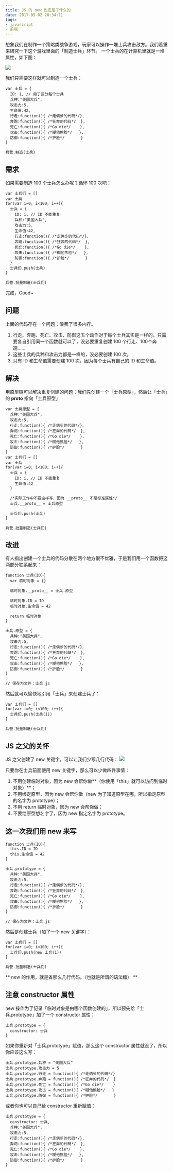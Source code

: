 ```yaml
---
title: JS 的 new 到底是干什么的
date: 2017-05-02 20:34:11
tags: 
- javascript
- 前端
---
```


想象我们在制作一个策略类战争游戏，玩家可以操作一堆士兵攻击敌方。我们着重来研究一下这个游戏里面的「制造士兵」环节。
一个士兵的在计算机里就是一堆属性，如下图：
<!-- more -->

![](/images/new/1.jpg)

我们只需要这样就可以制造一个士兵：

```
var 士兵 = {
  ID: 1, // 用于区分每个士兵
  兵种:"美国大兵",
  攻击力:5,
  生命值:42, 
  行走:function(){ /*走俩步的代码*/},
  奔跑:function(){ /*狂奔的代码*/  },
  死亡:function(){ /*Go die*/    },
  攻击:function(){ /*糊他熊脸*/   },
  防御:function(){ /*护脸*/       }
}

兵营.制造(士兵)
```

## 需求
如果需要制造 100 个士兵怎么办呢？循环 100 次吧：
```
var 士兵们 = []
var 士兵
for(var i=0; i<100; i++){
  士兵 = {
    ID: i, // ID 不能重复
    兵种:"美国大兵",
    攻击力:5,
    生命值:42, 
    行走:function(){ /*走俩步的代码*/}，
    奔跑:function(){ /*狂奔的代码*/  },
    死亡:function(){ /*Go die*/    },
    攻击:function(){ /*糊他熊脸*/   },
    防御:function(){ /*护脸*/       }
  }
  士兵们.push(士兵)
}

兵营.批量制造(士兵们)
```
完成，Good~

## 问题
上面的代码存在一个问题：浪费了很多内存。

1. 行走、奔跑、死亡、攻击、防御这五个动作对于每个士兵其实是一样的，只需要各自引用同一个函数就可以了，没必要重复创建 100 个行走、100个奔跑……
2. 这些士兵的兵种和攻击力都是一样的，没必要创建 100 次。
3. 只有 ID 和生命值需要创建 100 次，因为每个士兵有自己的 ID 和生命值。

## 解决
用原型链可以解决重复创建的问题：我们先创建一个「士兵原型」，然后让「士兵」的 __proto__ 指向「士兵原型」

```
var 士兵原型 = {
  兵种:"美国大兵",
  攻击力:5,
  行走:function(){ /*走俩步的代码*/}，
  奔跑:function(){ /*狂奔的代码*/  },
  死亡:function(){ /*Go die*/    },
  攻击:function(){ /*糊他熊脸*/   },
  防御:function(){ /*护脸*/       }
}
var 士兵们 = []
var 士兵
for(var i=0; i<100; i++){
  士兵 = {
    ID: i, // ID 不能重复
    生命值:42
  }

  /*实际工作中不要这样写，因为 __proto__ 不是标准属性*/
  士兵.__proto__ = 士兵原型 

  士兵们.push(士兵)
}

兵营.批量制造(士兵们)
```

## 改进
有人指出创建一个士兵的代码分散在两个地方很不优雅，于是我们用一个函数把这两部分联系起来：
```
function 士兵(ID){
  var 临时对象 = {}

  临时对象.__proto__ = 士兵.原型

  临时对象.ID = ID
  临时对象.生命值 = 42
  
  return 临时对象
}

士兵.原型 = {
  兵种:"美国大兵",
  攻击力:5,
  行走:function(){ /*走俩步的代码*/}，
  奔跑:function(){ /*狂奔的代码*/  },
  死亡:function(){ /*Go die*/    },
  攻击:function(){ /*糊他熊脸*/   },
  防御:function(){ /*护脸*/       }
}

// 保存为文件：士兵.js
```
然后就可以愉快地引用「士兵」来创建士兵了：
```
var 士兵们 = []
for(var i=0; i<100; i++){
  士兵们.push(士兵(i))
}

兵营.批量制造(士兵们)
```

## JS 之父的关怀
JS 之父创建了 new 关键字，可以让我们少写几行代码：
![](/images/new/2.png)

只要你在士兵前面使用 new 关键字，那么可以少做四件事情：

1. 不用创建临时对象，因为 new 会帮你做**（你使用「this」就可以访问到临时对象）**；
2. 不用绑定原型，因为 new 会帮你做（new 为了知道原型在哪，所以指定原型的名字为 prototype）；
3. 不用 return 临时对象，因为 new 会帮你做；
4. 不要给原型想名字了，因为 new 指定名字为 prototype。

## 这一次我们用 new 来写

```
function 士兵(ID){
  this.ID = ID
  this.生命值 = 42
}

士兵.prototype = {
  兵种:"美国大兵",
  攻击力:5,
  行走:function(){ /*走俩步的代码*/},
  奔跑:function(){ /*狂奔的代码*/  },
  死亡:function(){ /*Go die*/    },
  攻击:function(){ /*糊他熊脸*/   },
  防御:function(){ /*护脸*/       }
}

// 保存为文件：士兵.js
```
然后是创建士兵（加了一个 new 关键字）：

```
var 士兵们 = []
for(var i=0; i<100; i++){
  士兵们.push(new 士兵(i))
}

兵营.批量制造(士兵们)
```

** new 的作用，就是省那么几行代码。（也就是所谓的语法糖） **

## 注意 constructor 属性

new 操作为了记录「临时对象是由哪个函数创建的」，所以预先给「士兵.prototype」加了一个 constructor 属性：
```
士兵.prototype = {
  constructor: 士兵
}
```
如果你重新对「士兵.prototype」赋值，那么这个 constructor 属性就没了，所以你应该这么写：
```
士兵.prototype.兵种 = "美国大兵"
士兵.prototype.攻击力 = 5
士兵.prototype.行走 = function(){ /*走俩步的代码*/}
士兵.prototype.奔跑 = function(){ /*狂奔的代码*/  }
士兵.prototype.死亡 = function(){ /*Go die*/    }
士兵.prototype.攻击 = function(){ /*糊他熊脸*/   }
士兵.prototype.防御 = function(){ /*护脸*/       }
```
或者你也可以自己给 constructor 重新赋值：
```
士兵.prototype = {
  constructor: 士兵,
  兵种:"美国大兵",
  攻击力:5,
  行走:function(){ /*走俩步的代码*/},
  奔跑:function(){ /*狂奔的代码*/  },
  死亡:function(){ /*Go die*/    },
  攻击:function(){ /*糊他熊脸*/   },
  防御:function(){ /*护脸*/       }
}
```

